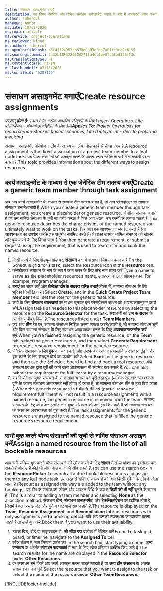 ```yaml
---
title: संसाधन असाइनमेंट बनाएँ
description: यह विषय जेनेरिक और नामित संसाधन असाइनमेंट बनाने के बारे में जानकारी प्रदान करता है.
author: ruhercul
manager: Annbe
ms.date: 10/01/2020
ms.topic: article
ms.service: project-operations
ms.reviewer: kfend
ms.author: ruhercul
ms.openlocfilehash: a6f4f12a962cb570e8b83d8ee7a01fc0cc2c6155
ms.sourcegitcommit: fa32b1893286f20271fa4ec4be8fc68bd135f53c
ms.translationtype: HT
ms.contentlocale: hi-IN
ms.lasthandoff: 02/15/2021
ms.locfileid: "5287105"
---
```

# <a name="create-resource-assignments"></a><span data-ttu-id="850cb-103">संसाधन असाइनमेंट बनाएँ</span><span class="sxs-lookup"><span data-stu-id="850cb-103">Create resource assignments</span></span>

<span data-ttu-id="850cb-104">_**पर लागू होता है:** साधन / गैर-स्टॉक आधारित परिदृश्यों के लिए Project Operations, Lite परिनियोजन - प्रोफार्मा इनवॉइसिंग के लिए डील_</span><span class="sxs-lookup"><span data-stu-id="850cb-104">_**Applies To:** Project Operations for resource/non-stocked based scenarios, Lite deployment - deal to proforma invoicing_</span></span>


<span data-ttu-id="850cb-105">संसाधन असाइनमेंट परियोजना टीम के सदस्य का लीफ नोड कार्य से सीधा संबंध है.</span><span class="sxs-lookup"><span data-stu-id="850cb-105">A resource assignment is the direct association of a project team member to a leaf node task.</span></span> <span data-ttu-id="850cb-106">यह विषय संसाधनों को असाइन करने के अलग अगल तरीके के बारे में जानकारी प्रदान करता है.</span><span class="sxs-lookup"><span data-stu-id="850cb-106">This topic provides information about the different ways to assign resources.</span></span>

## <a name="create-a-generic-team-member-through-task-assignment"></a><span data-ttu-id="850cb-107">कार्य असाइनमेंट के माध्यम से एक जेनेरिक टीम सदस्य बनाएँ</span><span class="sxs-lookup"><span data-stu-id="850cb-107">Create a generic team member through task assignment</span></span>


<span data-ttu-id="850cb-108">जब आप कार्य असाइनमेंट के माध्यम से सामान्य टीम सदस्य बनाते हैं, तो आप प्लेसहोल्डर या सामान्य संसाधन बनाते/बनाती हैं.</span><span class="sxs-lookup"><span data-stu-id="850cb-108">When you create a generic team member through task assignment, you create a placeholder or generic resource.</span></span> <span data-ttu-id="850cb-109">जेनेरिक संसाधन बनाते हैं जो उस नामित संसाधन के गुणों का वर्णन करता है जिसे आप अंतत: उन कार्यों पर लगाना चाहते हैं.</span><span class="sxs-lookup"><span data-stu-id="850cb-109">This generic resource describes the characteristics of the named resource you ultimately want to work on the tasks.</span></span> <span data-ttu-id="850cb-110">फिर आप एक आवश्यकता जनरेट करते हैं (या आवश्यकता का उपयोग करके एक अनुरोध सबमिट करते हैं) जिसका उपयोग नामित संसाधन को खोजने और बुक करने के लिए किया जाता है.</span><span class="sxs-lookup"><span data-stu-id="850cb-110">You then generate a requirement, or submit a request using the requirement, that is used to search for and book the named resource.</span></span>

1. <span data-ttu-id="850cb-111">किसी कार्य के लिए शेड्यूल ग्रिड पर, **संसाधन** कक्ष में संसाधन चिह्न का चयन करें.</span><span class="sxs-lookup"><span data-stu-id="850cb-111">On the Schedule grid for a task, select the Resource icon in the **Resource** cell.</span></span>
2. <span data-ttu-id="850cb-112">प्लेसहोल्डर संसाधन के नाम के रूप में काम करने के लिए कोई नाम टाइप करें.</span><span class="sxs-lookup"><span data-stu-id="850cb-112">Type a name to serve as the placeholder resource’s name.</span></span> <span data-ttu-id="850cb-113">उदाहरण के लिए, प्रोग्राम प्रबंधक.</span><span class="sxs-lookup"><span data-stu-id="850cb-113">For example, Program Manager.</span></span>
3. <span data-ttu-id="850cb-114">**बनाएं** का चयन करें और **प्रोजेक्ट टीम के सदस्य त्वरित बनाएं** फ़ील्ड में, सामान्य संसाधन के लिए भूमिका निर्धारित करें।</span><span class="sxs-lookup"><span data-stu-id="850cb-114">Select **Create**, and in the **Quick Create Project Team Member** field, set the role for the generic resource.</span></span>
4. <span data-ttu-id="850cb-115">कार्य के लिए **संसाधन चयनकर्ता** पर साधन चुनकर इस प्लेसहोल्डर साधन को आवश्यकतानुसार कार्य सौंपें.</span><span class="sxs-lookup"><span data-stu-id="850cb-115">Assign tasks as needed to this placeholder resource by selecting the resource on the **Resource Selector** for the task.</span></span> <span data-ttu-id="850cb-116">संसाधनों को **टीम के सदस्य** के अंतर्गत सूचीबद्ध किया हैं.</span><span class="sxs-lookup"><span data-stu-id="850cb-116">The resources listed under **Team Members**.</span></span>
5. <span data-ttu-id="850cb-117">जब आप **टीम** टैब पर, सामान्य संसाधन निर्दिष्ट करना समाप्त करते/करती हैं, तो सामान्य संसाधन चुनें और फिर सामान्य संसाधन के लिए संसाधन आवश्यकता बनाने के लिए **आवश्यकता जनरेट करें** चुनें.</span><span class="sxs-lookup"><span data-stu-id="850cb-117">When you’re finished assigning the generic resource, on the **Team** tab, select the generic resource, and then select **Generate Requirement** to create a resource requirement for the generic resource.</span></span>
6. <span data-ttu-id="850cb-118">जेनेरिक संसाधन के लिए **बुक** का चयन करें, और उसके बाद आप एक वास्तविक संसाधन ढूँढ़ने और बुक करने के लिए शेड्यूल बोर्ड का उपयोग करे.</span><span class="sxs-lookup"><span data-stu-id="850cb-118">Select **Book** for the generic resource and then use the Schedule board to find and book a real resource.</span></span> <span data-ttu-id="850cb-119">आप संसाधन प्रबंधक द्वारा पूरी की जाने वाली आवश्यकता भी सबमिट कर सकते हैं.</span><span class="sxs-lookup"><span data-stu-id="850cb-119">You can also submit the requirement for fulfillment by a resource manager.</span></span>
7. <span data-ttu-id="850cb-120">जब किसी नाम युक्त संसाधन के साथ सामान्य संसाधन पूरी तरह पूरा (आंशिक संसाधन आवश्यकता पूर्ति के कारण संसाधन असाइनमेंट नहीं होगा) हो जाता है, तो सामान्य संसाधन टीम से हटा दिया जाता है.</span><span class="sxs-lookup"><span data-stu-id="850cb-120">When the generic resource is fully fulfilled (partial resource requirement fulfillment will not result in a resource assignment) with a named resource, the generic resource is removed from the team.</span></span> <span data-ttu-id="850cb-121">सामान्य संसाधन के लिए कार्य असाइनमेंट नाम युक्त संसाधन को असाइन किए जाते हैं जो सामान्य संसाधन की संसाधन आवश्यकता को पूरा करते हैं.</span><span class="sxs-lookup"><span data-stu-id="850cb-121">The task assignments for the generic resource are assigned to the named resource that fulfilled the generic resource’s resource requirement.</span></span>

## <a name="assign-a-named-resource-from-the-list-of-all-bookable-resources"></a><span data-ttu-id="850cb-122">सभी बुक करने योग्य संसाधनों की सूची से नामित संसाधन असाइन करें</span><span class="sxs-lookup"><span data-stu-id="850cb-122">Assign a named resource from the list of all bookable resources</span></span>

<span data-ttu-id="850cb-123">आप सभी सक्रिय बुक करने योग्य संसाधनों की खोज करने के लिए **साधन** में खोज बॉक्स का इस्तेमाल कर सकते हैं और उन्हें कोई भी लीफ नोड कार्य को सौंप सकते हैं.</span><span class="sxs-lookup"><span data-stu-id="850cb-123">You can use the search box in the **Resource Picker** to search all active bookable resources and assign them to any leaf node task.</span></span> <span data-ttu-id="850cb-124">इस तरह से सौंपे गए संसाधनों को बिना किसी बुकिंग के टीम में जोड़ा जाता है।</span><span class="sxs-lookup"><span data-stu-id="850cb-124">Resources assigned this way are added to the team without any bookings.</span></span> <span data-ttu-id="850cb-125">यह टीम के सदस्य को जोड़ने और आवंटन विधि के रूप में **किसी को भी नहीं** चुनने के समान है।</span><span class="sxs-lookup"><span data-stu-id="850cb-125">This is similar to adding a team member and selecting **None** as the allocation method.</span></span> <span data-ttu-id="850cb-126">संसाधन **टीम**, **संसाधन असाइनमेंट**, और **रेकन्सिलीऐशन** पर प्रदर्शित होता है, जिसमें केवल असाइनमेंट और बुकिंग घाटे वाले साधन होते हैं.</span><span class="sxs-lookup"><span data-stu-id="850cb-126">The resource is displayed on the **Team**, **Resource Assignment**, and **Reconciliation** tabs as resources with only assignments and a booking deficit.</span></span> <span data-ttu-id="850cb-127">यदि आप उनकी उपलब्धता का उपयोग करना चाहते हैं तो उन्हें बुक करें.</span><span class="sxs-lookup"><span data-stu-id="850cb-127">Book them if you want to use their availability.</span></span>

1. <span data-ttu-id="850cb-128">टास्क ग्रिड, बोर्ड या टाइमलाइन से, **को सौंपा गया** प्रकोष्ठ में नेविगेट करें.</span><span class="sxs-lookup"><span data-stu-id="850cb-128">From the task grid, board, or timeline, navigate to the **Assigned To** cell.</span></span>
2. <span data-ttu-id="850cb-129">खोज बॉक्स में, नाम लिखना प्रारंभ करें.</span><span class="sxs-lookup"><span data-stu-id="850cb-129">In the search box, start typing a name.</span></span> <span data-ttu-id="850cb-130">**अन्य संसाधन** के अंतर्गत **संसाधन चयनकर्ता** में नाम के लिए खोज परिणाम प्रदर्शित किए जाते हैं.</span><span class="sxs-lookup"><span data-stu-id="850cb-130">The search results for the name are displayed in the **Resource Selector** under **Other Resources**.</span></span>
3. <span data-ttu-id="850cb-131">वह संसाधन चुनें जिसे आप कार्य असाइन करना चाहते/चाहती हैं या **अन्य टीम संसाधन** के अंतर्गत संसाधन का नाम चुनें.</span><span class="sxs-lookup"><span data-stu-id="850cb-131">Select the resource that you want to assign to the task or select the name of the resource under **Other Team Resources**.</span></span>


[!INCLUDE[footer-include](../includes/footer-banner.md)]